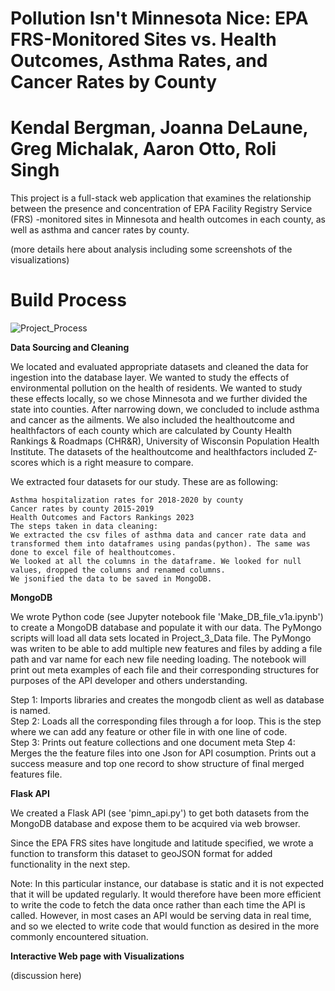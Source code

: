 # Pollution Isn't Minnesota Nice: EPA FRS-Monitored Sites vs. Health Outcomes, Asthma Rates, and Cancer Rates by County

# Kendal Bergman, Joanna DeLaune, Greg Michalak, Aaron Otto, Roli Singh

This project is a full-stack web application that examines the relationship between the presence and concentration of EPA Facility Registry Service (FRS) -monitored sites in Minnesota and health outcomes in each county, as well as asthma and cancer rates by county.

(more details here about analysis including some screenshots of the visualizations)

# Build Process
![Project_Process](https://github.com/rolisingh10/Project-3/assets/102549713/3e60bdc1-331c-437b-afe8-8c75fb867158)

**Data Sourcing and Cleaning**

We located and evaluated appropriate datasets and cleaned the data for ingestion into the database layer. We wanted to study the effects of environmental pollution on the health of residents. We wanted to study these effects locally, so we chose Minnesota and we further divided the state into counties. After narrowing down, we concluded to include asthma and cancer as the ailments. We also included the healthoutcome and healthfactors of each county which are calculated by County Health Rankings & Roadmaps (CHR&R), University of Wisconsin Population Health Institute. The datasets of the healthoutcome and healthfactors included Z-scores which is a right measure to compare.

We extracted four datasets for our study. These are as following:

    Asthma hospitalization rates for 2018-2020 by county
    Cancer rates by county 2015-2019
    Health Outcomes and Factors Rankings 2023
    The steps taken in data cleaning:
    We extracted the csv files of asthma data and cancer rate data and transformed them into dataframes using pandas(python). The same was done to excel file of healthoutcomes.
    We looked at all the columns in the dataframe. We looked for null values, dropped the columns and renamed columns.
    We jsonified the data to be saved in MongoDB.

**MongoDB**

We wrote Python code (see Jupyter notebook file 'Make_DB_file_v1a.ipynb') to create a MongoDB database and populate it with our data.  The PyMongo scripts will load all data sets located in Project_3_Data file.  The PyMongo was writen to be able to add multiple new features and files by adding a file path and var name for each new file needing loading.  The notebook will print out meta examples of each file and their corresponding structures for purposes of the API developer and others understanding. 

Step 1: Imports libraries and creates the mongodb client as well as database is named.  
Step 2: Loads all the corresponding files through a for loop. This is the step where we can add any feature or other file in with one line of code.  
Step 3: Prints out feature collections and one document meta
Step 4: Merges the the feature files into one Json for API cosumption. Prints out a success measure and top one record to show structure of final merged features file.  

**Flask API**

We created a Flask API (see 'pimn_api.py') to get both datasets from the MongoDB database and expose them to be acquired via web browser.

Since the EPA FRS sites have longitude and latitude specified, we wrote a function to transform this dataset to geoJSON format for added functionality in the next step.

Note: In this particular instance, our database is static and it is not expected that it will be updated regularly. It would therefore have been more efficient to write the code to fetch the data once rather than each time the API is called. However, in most cases an API would be serving data in real time, and so we elected to write code that would function as desired in the more commonly encountered situation.

**Interactive Web page with Visualizations**

(discussion here)
